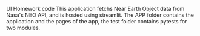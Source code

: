 UI Homework code
This application fetchs Near Earth Object data from Nasa's NEO API, and is hosted using streamlit.
The APP folder contains the application and the pages of the app, the test folder contains pytests for two modules.